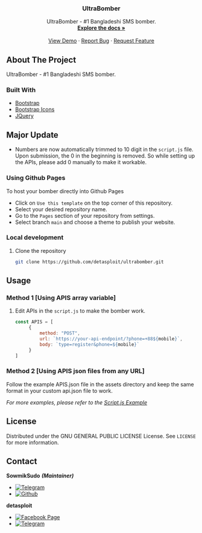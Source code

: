 <h3 align="center">UltraBomber</h3>

  <p align="center">
    UltraBomber - #1 Bangladeshi SMS bomber.
    <br />
    <a href="https://github.com/detasploit/ultrabomber/blob/main/README.md"><strong>Explore the docs »</strong></a>
    <br />
    <br />
    <a href="https://detasploit.github.io/ultrabomber/">View Demo</a>
    ·
    <a href="https://detasploit.github.io/ultrabomber/issues">Report Bug</a>
    ·
    <a href="https://detasploit.github.io/ultrabomber/issues">Request Feature</a>
  </p>
</div>


<!-- ABOUT THE PROJECT -->
## About The Project

UltraBomber - #1 Bangladeshi SMS bomber.

### Built With

* [Bootstrap](https://getbootstrap.com)
* [Bootstrap Icons](https://icons.getbootstrap.com)
* [JQuery](https://jquery.com)

## Major Update 
- Numbers are now automatically trimmed to 10 digit in the `script.js` file. Upon submission, the 0 in the beginning is removed. So while setting up the APIs, please add 0 manually to make it workable.
### Using Github Pages

To host your bomber directly into Github Pages 
- Click on `Use this template` on the top corner of this repository.
- Select your desired repository name.
- Go to the `Pages` section of your repository from settings.
- Select branch `main` and choose a theme to publish your website.

### Local development

1. Clone the repository
   ```sh
   git clone https://github.com/detasploit/ultrabomber.git
   ```

<!-- USAGE EXAMPLES -->
## Usage
### Method 1 [Using APIS array variable]
1. Edit APIs in the `script.js` to make the bomber work.
   ```js
   const APIS = [
        {
            method: "POST",
            url: `https://your-api-endpoint/?phone=+88${mobile}`,
            body: `type=register&phone=${mobile}`
        }
   ]
   ```
### Method 2 [Using APIS json files from any URL]
Follow the example APIS.json file in the assets directory and keep the same format in your custom api.json file to work. 

_For more examples, please refer to the [Script.js Example](https://github.com/detasploit/ultrabomber/blob/main/assets/script.js)_

<!-- LICENSE -->
## License

Distributed under the GNU GENERAL PUBLIC LICENSE License. See `LICENSE` for more information.

<!-- CONTACT -->
## Contact

**SowmikSudo** ***(Maintainer)***
- [![Telegram](https://img.shields.io/badge/Telegram-ID-2CA5E0?style=for-the-badge&logo=telegram&logoColor=white)](https://t.me/ign0r3dh4x0r)&nbsp;
- [![Github](https://img.shields.io/badge/GitHub-100000?style=for-the-badge&logo=github&logoColor=white)](https://github.com/SowmikSudo)&nbsp;

**detasploit**
- [![Facebook Page](https://img.shields.io/badge/Facebook-Page-1877F2?style=for-the-badge&logo=facebook&logoColor=white)](https://facebook.com/detasploitx)&nbsp;
- [![Telegram](https://img.shields.io/badge/Telegram-Channel-2CA5E0?style=for-the-badge&logo=telegram&logoColor=white)](https://t.me/detasploitx)&nbsp;
